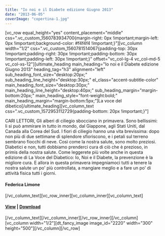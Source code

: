 ```yaml
---
title: "Io noi e il Diabete edizione Giugno 2013"
date: "2013-06-05"
coverImage: "copertina-1.jpg"
---
```


\[vc\_row equal\_height="yes" content\_placement="middle" css=".vc\_custom\_1560783934700{margin-right: 0px !important;margin-left: 0px !important;background-color: #f4f4f4 !important;}"\]\[vc\_column width="1/2" css=".vc\_custom\_1560781514067{padding-top: 30px !important;padding-right: 30px !important;padding-bottom: 30px !important;padding-left: 30px !important;}" offset="vc\_col-lg-4 vc\_col-md-5 vc\_col-xs-12"\]\[ultimate\_heading main\_heading="Io noi e il Diabete edizione Giugno 2013" heading\_tag="h3" alignment="left" sub\_heading\_font\_size="desktop:20px;" sub\_heading\_line\_height="desktop:30px;" el\_class="accent-subtitle-color" main\_heading\_font\_size="desktop:30px;" main\_heading\_line\_height="desktop:40px;" sub\_heading\_margin="margin-bottom:20px;" main\_heading\_style="font-weight:bold;" main\_heading\_margin="margin-bottom:5px;"\]La voce del dibetico\[/ultimate\_heading\]\[vc\_column\_text css=".vc\_custom\_1572953112729{padding-bottom: 20px !important;}"\]

CARI LETTORI, Gli alberi di ciliegio sbocciano in primavera. Sono bellissimi: li si può ammirare in tutto in mondo, dal Giappone, agli Stati Uniti, dal Canada alla Corea del Sud. I fiori di ciliegio hanno una vita brevissima: dopo non più di due settimane di splendore sfioriscono, e i petali sul terreno sembrano fiocchi di neve. Così come la nostra salute, sono molto preziosi. Diabetici e non, tutti dobbiamo prenderci cura di ciò che è prezioso, in primis della nostra salute. Come leggerete più volte anche in questa edizione di La Voce del Diabetico: Io, Noi e il Diabete, la prevenzione è la migliore cura. E allora in questa primavera impegniamoci tutti a tenere la nostra salute un po' più controllata, a mangiare meglio e a fare un po' di attività fisica tutti i giorni.

#### Federica Limone

\[/vc\_column\_text\]\[vc\_row\_inner\]\[vc\_column\_inner\]\[vc\_column\_text\]

#### [View](http://198.211.122.197/diabetwp/wordpress/wp-content/uploads/2019/11/La-Voce-Giugno-2013.pdf) | [Download](http://198.211.122.197/diabetwp/wordpress/wp-content/uploads/2019/11/La-Voce-Giugno-2013.pdf)

\[/vc\_column\_text\]\[/vc\_column\_inner\]\[/vc\_row\_inner\]\[/vc\_column\]\[vc\_column width="1/2"\]\[dt\_fancy\_image image\_id="2220" width="300" height="500"\]\[/vc\_column\]\[/vc\_row\]
